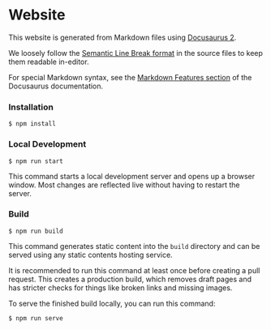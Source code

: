 # Website
This website is generated from Markdown files using [Docusaurus 2](https://docusaurus.io/).

We loosely follow the [Semantic Line Break format](https://sembr.org/) in the source files to keep them readable in-editor.

For special Markdown syntax, see the [Markdown Features section](https://docusaurus.io/docs/markdown-features) of the Docusaurus documentation.

### Installation

```shell
$ npm install
```

### Local Development

```shell
$ npm run start
```

This command starts a local development server and opens up a browser window.
Most changes are reflected live without having to restart the server.

### Build

```shell
$ npm run build
```

This command generates static content into the `build` directory and can be served using any static contents hosting service.

It is recommended to run this command at least once before creating a pull request.
This creates a production build, which removes draft pages and has stricter checks for things like broken links and missing images.

To serve the finished build locally, you can run this command:

```shell
$ npm run serve
```
